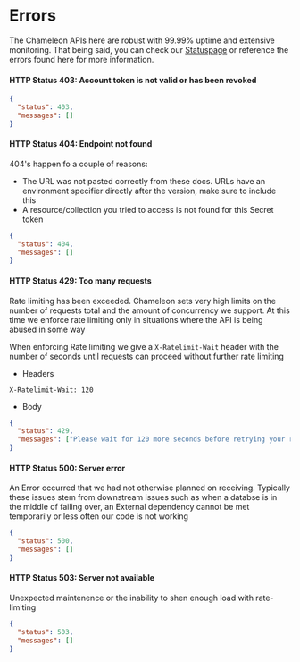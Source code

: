 # Errors

The Chameleon APIs here are robust with 99.99% uptime and extensive monitoring. That being said, you can check our [Statuspage](https://status.trychameleon.com) or reference the errors found here for more information.

#### HTTP Status 403: Account token is not valid or has been revoked

```json
{
  "status": 403,
  "messages": []
}
```

#### HTTP Status 404: Endpoint not found

404's happen fo a couple of reasons:

 - The URL was not pasted correctly from these docs. URLs have an environment specifier directly after the version, make sure to include this
 - A resource/collection you tried to access is not found for this Secret token

```json
{
  "status": 404,
  "messages": []
}
```

#### HTTP Status 429: Too many requests

Rate limiting has been exceeded. Chameleon sets very high limits on the number of requests total and the amount of concurrency we support.
At this time we enforce rate limiting only in situations where the API is being abused in some way

When enforcing Rate limiting we give a `X-Ratelimit-Wait` header with the number of seconds until requests can proceed without further rate limiting

- Headers

```
X-Ratelimit-Wait: 120
```

- Body

```json
{
  "status": 429,
  "messages": ["Please wait for 120 more seconds before retrying your request"]
}
```

#### HTTP Status 500: Server error

An Error occurred that we had not otherwise planned on receiving. Typically these issues stem from downstream issues such as when a databse is in the middle of failing over, an External dependency cannot be met temporarily or less often our code is not working

```json
{
  "status": 500,
  "messages": []
}
```

#### HTTP Status 503: Server not available

Unexpected maintenence or the inability to shen enough load with rate-limiting

```json
{
  "status": 503,
  "messages": []
}
```